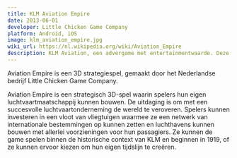```yaml
---
title: KLM Aviation Empire
date: 2013-06-01
developer: Little Chicken Game Company
platform: Android, iOS
image: klm_aviation_empire.jpg
wiki_url: https://nl.wikipedia.org/wiki/Aviation_Empire
description: KLM Aviation, een advergame met entertainmentwaarde. Deze samenwerking tussen KLM en Little Chicken Game Company is één van de grootste advergames ooit gemaakt in Nederland.
---
```


Aviation Empire is een 3D strategiespel, gemaakt door het Nederlandse bedrijf Little Chicken Game Company.

Aviation Empire is een strategisch 3D-spel waarin spelers hun eigen luchtvaartmaatschappij kunnen bouwen. De uitdaging is om met een succesvolle luchtvaartonderneming de wereld te veroveren. Spelers kunnen investeren in een vloot van vliegtuigen waarmee ze een netwerk van internationale bestemmingen op kunnen zetten en luchthavens kunnen bouwen met allerlei voorzieningen voor hun passagiers. Ze kunnen de game spelen binnen de historische context van KLM en beginnen in 1919, of ze kunnen ervoor kiezen om hun eigen tijdslijn te creëren.
